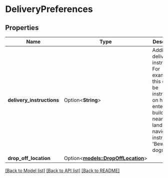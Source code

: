 # DeliveryPreferences

## Properties

Name | Type | Description | Notes
------------ | ------------- | ------------- | -------------
**delivery_instructions** | Option<**String**> | Additional delivery instructions. For example, this could be instructions on how to enter a building, nearby landmark or navigation instructions, 'Beware of dogs', etc. | [optional]
**drop_off_location** | Option<[**models::DropOffLocation**](DropOffLocation.md)> |  | [optional]

[[Back to Model list]](../README.md#documentation-for-models) [[Back to API list]](../README.md#documentation-for-api-endpoints) [[Back to README]](../README.md)



